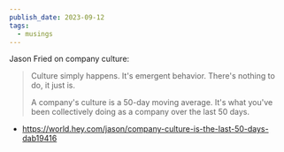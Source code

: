 ```yaml
---
publish_date: 2023-09-12
tags:
  - musings
---
```

Jason Fried on company culture:

>Culture simply happens. It's emergent behavior. There's nothing to do, it just is.
>
>A company's culture is a 50-day moving average. It's what you've been collectively doing as a company over the last 50 days.

- https://world.hey.com/jason/company-culture-is-the-last-50-days-dab19416
